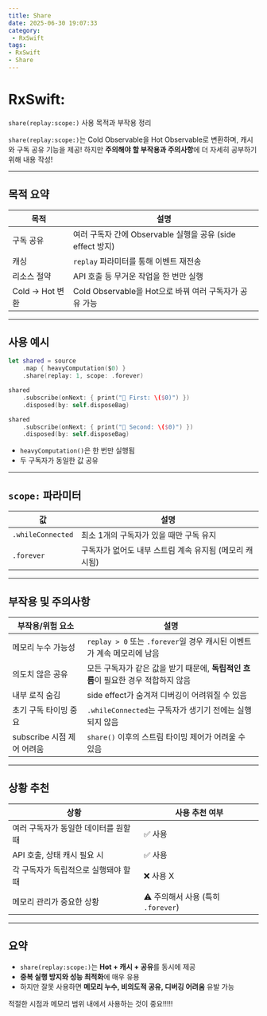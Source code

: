 ```yaml
---
title: Share
date: 2025-06-30 19:07:33
category:
 - RxSwift
tags: 
- RxSwift
- Share
---
```


# RxSwift:
 `share(replay:scope:)` 사용 목적과 부작용 정리

`share(replay:scope:)`는 Cold Observable을 Hot Observable로 변환하며, 캐시와 구독 공유 기능을 제공! 하지만 **주의해야 할 부작용과 주의사항**에 더 자세히 공부하기위해 내용 작성!

---

## 목적 요약
| 목적            | 설명                                           |
|---------------|----------------------------------------------|
| 구독 공유         | 여러 구독자 간에 Observable 실행을 공유 (side effect 방지) |
| 캐싱            | `replay` 파라미터를 통해 이벤트 재전송                    |
| 리소스 절약        | API 호출 등 무거운 작업을 한 번만 실행                     |
| Cold → Hot 변환 | Cold Observable을 Hot으로 바꿔 여러 구독자가 공유 가능      |

---

## 사용 예시
```swift
let shared = source
    .map { heavyComputation($0) }
    .share(replay: 1, scope: .forever)

shared
    .subscribe(onNext: { print("🔵 First: \($0)") })
    .disposed(by: self.disposeBag)

shared
    .subscribe(onNext: { print("🔴 Second: \($0)") })
    .disposed(by: self.disposeBag)
```

- `heavyComputation()`은 한 번만 실행됨
- 두 구독자가 동일한 값 공유

---

## `scope:` 파라미터

| 값              | 설명 |
|------------------|------|
| `.whileConnected` | 최소 1개의 구독자가 있을 때만 구독 유지 |
| `.forever`        | 구독자가 없어도 내부 스트림 계속 유지됨 (메모리 캐시됨) |

---

## 부작용 및 주의사항

| 부작용/위험 요소           | 설명                                                    |
|---------------------|-------------------------------------------------------|
| 메모리 누수 가능성          | `replay > 0` 또는 `.forever`일 경우 캐시된 이벤트가 계속 메모리에 남음    |
| 의도치 않은 공유           | 모든 구독자가 같은 값을 받기 때문에, ****독립적인 흐름****이 필요한 경우 적합하지 않음 |
| 내부 로직 숨김            | side effect가 숨겨져 디버깅이 어려워질 수 있음                       |
| 초기 구독 타이밍 중요        | `.whileConnected`는 구독자가 생기기 전에는 실행되지 않음               |
| subscribe 시점 제어 어려움 | `share()` 이후의 스트림 타이밍 제어가 어려울 수 있음                    |

---

## 상황 추천
| 상황                           | 사용 추천 여부 |
|--------------------------------|----------------|
| 여러 구독자가 동일한 데이터를 원할 때 | ✅ 사용 |
| API 호출, 상태 캐시 필요 시        | ✅ 사용 |
| 각 구독자가 독립적으로 실행돼야 할 때 | ❌ 사용 X |
| 메모리 관리가 중요한 상황         | ⚠️ 주의해서 사용 (특히 `.forever`) |

---

## 요약
- `share(replay:scope:)`는 **Hot + 캐시 + 공유**를 동시에 제공
- **중복 실행 방지와 성능 최적화**에 매우 유용
- 하지만 잘못 사용하면 **메모리 누수, 비의도적 공유, 디버깅 어려움** 유발 가능

적절한 시점과 메모리 범위 내에서 사용하는 것이 중요!!!!!
